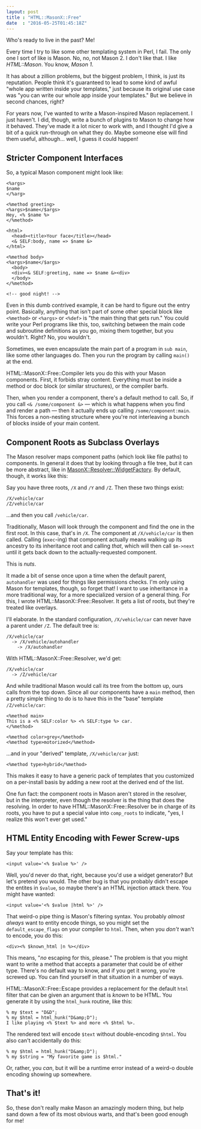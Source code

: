 ```yaml
---
layout: post
title : "HTML::MasonX::Free"
date  : "2016-05-25T01:45:18Z"
---
```

Who's ready to live in the past?  Me!

Every time I try to like some other templating system in Perl, I fail.  The
only one I sort of like is Mason.  No, no, not Mason 2.  I don't like that.  I
like *HTML::Mason*.  You know, *Mason 1*.

It has about a zillion problems, but the biggest problem, I think, is just its
reputation.  People think it's guaranteed to lead to some kind of awful "whole
app written inside your templates," just because its original use case was "you
can write our whole app inside your templates."  But we believe in second
chances, right?

For years now, I've wanted to write a Mason-inspired Mason replacement.  I just
haven't.  I did, though, write a bunch of plugins to Mason to change how it
behaved.  They've made it a lot nicer to work with, and I thought I'd give a
bit of a quick run-through on what they do.  Maybe someone else will find them
useful, although… well, I guess it could happen!

## Stricter Component Interfaces

So, a typical Mason component might look like:

```mason
<%args>
$name
</%arg>

<%method greeting>
<%args>$name</$args>
Hey, <% $name %>
</%method>

<html>
  <head><title>Your face</title></head>
  <& SELF:body, name => $name &>
</html>

<%method body>
<%args>$name</$args>
  <body>
  <div><& SELF:greeting, name => $name &><div>
  </body>
</%method>

<!-- good night! -->
```

Even in this dumb contrived example, it can be hard to figure out the entry
point.  Basically, anything that isn't part of some other special block like
`<%method>` or `<%args>` or `<%def>` is "the main thing that gets run."  You
could write your Perl programs like this, too, switching between the main code
and subroutine definitions as you go, mixing them together, but you wouldn't.
Right?  No, you wouldn't.

Sometimes, we even encapsulate the main part of a program in `sub main`, like
some other languages do.  Then you run the program by calling `main()` at the
end.

HTML::MasonX::Free::Compiler lets you do this with your Mason components.
First, it forbids stray content.  Everything must be inside a method or doc
block (or similar structures), or the compiler barfs.

Then, when you render a component, there's a default method to call.  So, if
you call `<& /some/component &>` — which is what happens when you find and
render a path — then it actually ends up calling `/some/component:main`.  This
forces a non-nesting structure where you're not interleaving a bunch of blocks
inside of your main content.

## Component Roots as Subclass Overlays

The Mason resolver maps component paths (which look like file paths) to
components.  In general it does that by looking through a file tree, but it can
be more abstract, like in
[MasonX::Resolver::WidgetFactory](https://metacpan.org/pod/MasonX::Resolver::WidgetFactory).  By default, though, it works like this:

Say you have three roots, `/X` and `/Y` and `/Z`.  Then these two things exist:

    /X/vehicle/car
    /Z/vehicle/car

…and then you call `/vehicle/car`.

Traditionally, Mason will look through the component and find the one in the
first root.  In this case, that's in `/X`.  The component at `/X/vehicle/car`
is then called.  Calling (`exec`-ing) that component actually means walking up
its ancestry to its inheritance root and calling *that*, which will then call
`$m->next` until it gets back down to the actually-requested component.

This is *nuts*.

It made a bit of sense once upon a time when the default parent, `autohandler`
was used for things like permissions checks.  I'm only using Mason for
templates, though, so forget that!  I want to use inheritance in a more
traditional way, for a more specialized version of a general thing.  For this,
I wrote HTML::MasonX::Free::Resolver.  It gets a list of roots, but they're
treated like overlays.

I'll elaborate.  In the standard configuration, `/X/vehicle/car` can never have
a parent under `/Z`.  The default tree is:

    /X/vehicle/car
      -> /X/vehicle/autohandler
        -> /X/autohandler

With HTML::MasonX::Free::Resolver, we'd get:

    /X/vehicle/car
      -> /Z/vehicle/car

And while traditional Mason would call its tree from the bottom up, ours calls
from the top down.  Since all our components have a `main` method, then a
pretty simple thing to do is to have this in the "base" template
`/Z/vehicle/car`:

```mason
<%method main>
This is a <% SELF:color %> <% SELF:type %> car.
</%method>

<%method color>grey</%method>
<%method type>motorized</%method>
```

…and in your "derived" template, `/X/vehicle/car` just:

```mason
<%method type>hybrid</%method>
```

This makes it easy to have a generic pack of templates that you customized on a
per-install basis by adding a new root at the derived end of the list.

One fun fact:  the component roots in Mason aren't stored in the resolver, but
in the interpreter, even though the resolver is the thing that does the
resolving.  In order to have HTML::MasonX::Free::Resolver be in charge of its
roots, you have to put a special value into `comp_roots` to indicate, "yes, I
realize this won't ever get used."

## HTML Entity Encoding with Fewer Screw-ups

Say your template has this:

```mason
<input value='<% $value %>' />
```

Well, you'd never do that, right, because you'd use a widget generator?  But
let's pretend you would.  The other bug is that you probably didn't escape the
entites in `$value`, so maybe there's an HTML injection attack there.  You
might have wanted:

```mason
<input value='<% $value |html %>' />
```

That weird-o pipe thing is Mason's filtering syntax.  You probably *almost
always* want to entity encode things, so you might set the
`default_escape_flags` on your compiler to `html`.  Then, when you *don't*
wan't to encode, you do this:

```mason
<div><% $known_html |n %></div>
```

This means, "*no* escaping for this, please."  The problem is that you might
want to write a method that accepts a parameter that could be of either type.
There's no default way to know, and if you get it wrong, you're screwed up.
You can find yourself in that situation in a number of ways.

HTML::MasonX::Free::Escape provides a replacement for the default `html` filter
that can be given an argument that is *known* to be HTML.  You generate it by
using the `html_hunk` routine, like this:

```mason
% my $text = "D&D";
% my $html = html_hunk("D&amp;D");
I like playing <% $text %> and more <% $html %>.
```

The rendered text will encode `$text` without double-encoding `$html`.  You
also can't accidentally do this:

```mason
% my $html = html_hunk("D&amp;D");
% my $string = "My favorite game is $html."
```

Or, rather, you *can*, but it will be a runtime error instead of a weird-o
double encoding showing up somewhere.

## That's it!

So, these don't really make Mason an amazingly modern thing, but help sand down
a few of its most obvious warts, and that's been good enough for me!

